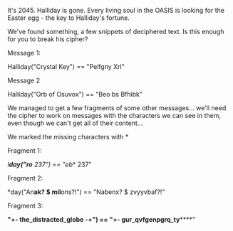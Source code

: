 


It's 2045. Halliday is gone. Every living soul in the OASIS is looking for the Easter egg - the key to Halliday's fortune.

We've found something, a few snippets of deciphered text. Is this enough for you to break his cipher?

Message 1:

Halliday("Crystal Key") == "Pelfgny Xrl"


Message 2

Halliday("Orb of Osuvox") == "Beo bs Bfhibk"


We managed to get a few fragments of some other messages... we'll need the cipher to work on messages with the characters we can see in them, even though we can't get all of their content...

We marked the missing characters with *



Fragment 1:

*l**day("ro** 237") == "eb** 237"


Fragment 2:

*day("An**ak? $ mil**ons?!") == "Nabenx? $ zvyyvbaf?!"


Fragment 3:

**"+- the_distracted_globe -+") == "+- gur_qvfgenpgrq_ty******"
